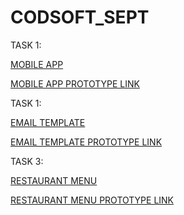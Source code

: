 # CODSOFT_SEPT

TASK 1:

[MOBILE APP](https://www.figma.com/design/9cCajLNpApNYjDZfZDO69g/MOB-APP-SIGN-UP-PAGE?node-id=0-1&t=hXl2pB0aGz8lio8Z-1)

[MOBILE APP PROTOTYPE LINK](https://www.figma.com/proto/9cCajLNpApNYjDZfZDO69g/MOB-APP-SIGN-UP-PAGE?node-id=0-1&t=hXl2pB0aGz8lio8Z-1)

TASK 1:

[EMAIL TEMPLATE](https://www.figma.com/design/BVtmPX7RLHHS9NONsKvqce/EMAIL-TEMPLATE?node-id=1-388&t=l9hDglFv0dqKjRcT-1)

[EMAIL TEMPLATE PROTOTYPE LINK](https://www.figma.com/proto/BVtmPX7RLHHS9NONsKvqce/EMAIL-TEMPLATE?node-id=1-388&t=l9hDglFv0dqKjRcT-1)

TASK 3:

[RESTAURANT MENU](https://www.figma.com/design/c09xG4L5PQEjwNam0Yv7r7/Restaurant-Menu?node-id=404-309&t=tAqsf9uPoGBnTYm0-1)

[RESTAURANT MENU PROTOTYPE LINK](https://www.figma.com/proto/c09xG4L5PQEjwNam0Yv7r7/Restaurant-Menu?node-id=404-309&t=tAqsf9uPoGBnTYm0-1)






